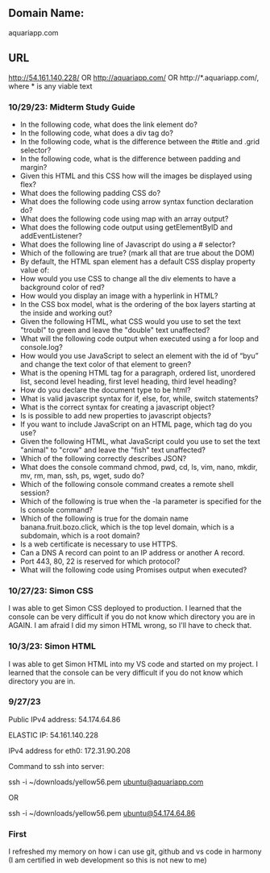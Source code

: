 ## Domain Name:
aquariapp.com



## URL
http://54.161.140.228/ OR http://aquariapp.com/ OR http://*.aquariapp.com/, where * is any viable text

### 10/29/23: Midterm Study Guide
- In the following code, what does the link element do?
- In the following code,  what does a div tag do?
- In the following code, what is the difference between the #title and .grid selector?
- In the following code, what is the difference between padding and margin?
- Given this HTML and this CSS how will the images be displayed using flex?
- What does the following padding CSS do?
- What does the following code using arrow syntax function declaration do?
- What does the following code using map with an array output?
- What does the following code output using getElementByID and addEventListener?
- What does the following line of Javascript do using a # selector?
- Which of the following are true? (mark all that are true about the DOM)
- By default, the HTML span element has a default CSS display property value of: 
- How would you use CSS to change all the div elements to have a background color of red?
- How would you display an image with a hyperlink in HTML?
- In the CSS box model, what is the ordering of the box layers starting at the inside and working out?
- Given the following HTML, what CSS would you use to set the text "troubl" to green and leave the "double" text unaffected?
- What will the following code output when executed using a for loop and console.log?
- How would you use JavaScript to select an element with the id of “byu” and change the text color of that element to green?
- What is the opening HTML tag for a paragraph, ordered list, unordered list, second level heading, first level heading, third level heading?
- How do you declare the document type to be html?
- What is valid javascript syntax for if, else, for, while, switch statements?
- What is the correct syntax for creating a javascript object?
- Is is possible to add new properties to javascript objects?
- If you want to include JavaScript on an HTML page, which tag do you use?
- Given the following HTML, what JavaScript could you use to set the text "animal" to "crow" and leave the "fish" text unaffected?
- Which of the following correctly describes JSON?
- What does the console command chmod, pwd, cd, ls, vim, nano, mkdir, mv, rm, man, ssh, ps, wget, sudo  do?
- Which of the following console command creates a remote shell session?
- Which of the following is true when the -la parameter is specified for the ls console command?
- Which of the following is true for the domain name banana.fruit.bozo.click, which is the top level domain, which is a subdomain, which is a root domain?
- Is a web certificate is necessary to use HTTPS.
- Can a DNS A record can point to an IP address or another A record.
- Port 443, 80, 22 is reserved for which protocol?
- What will the following code using Promises output when executed?
 





### 10/27/23: Simon CSS
I was able to get Simon CSS deployed to production. I learned that the console can be very difficult if you do not know which directory you are in AGAIN. I am afraid I did my simon HTML wrong, so I'll have to check that.


### 10/3/23: Simon HTML
I was able to get Simon HTML into my VS code and started on my project. I learned that the console can be very difficult if you do not know which directory you are in.



### 9/27/23
Public IPv4 address: 54.174.64.86

ELASTIC IP: 54.161.140.228

IPv4 address for eth0: 172.31.90.208

Command to ssh into server: 


ssh -i ~/downloads/yellow56.pem ubuntu@aquariapp.com


OR


ssh -i ~/downloads/yellow56.pem ubuntu@54.174.64.86



### First
I refreshed my memory on how i can use git, github and vs code in harmony (I am certified in web development so this is not new to me)
